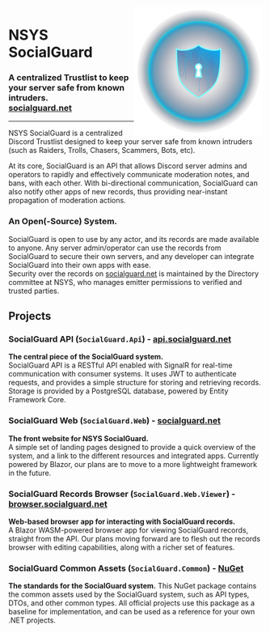 <img align="right" src="SocialGuard.Web/wwwroot/assets/icons/android-chrome-512x512.png" alt="logo" width="256"/>

# NSYS SocialGuard

### A centralized Trustlist to keep your server safe from known intruders.  <br />[socialguard.net](https://socialguard.net)


<hr />

NSYS SocialGuard is a centralized Discord Trustlist
designed to keep your server safe from known intruders 
(such as Raiders, Trolls, Chasers, Scammers, Bots, etc).

At its core, SocialGuard is an API that allows Discord server admins and operators 
to rapidly and effectively communicate moderation notes, and bans, with each other.
With bi-directional communication, SocialGuard can also notify other apps of new records,
thus providing near-instant propagation of moderation actions.

### An Open(-Source) System.
SocialGuard is open to use by any actor, and its records are made available to anyone.
Any server admin/operator can use the records from SocialGuard to secure their own servers,
and any developer can integrate SocialGuard into their own apps with ease.  
Security over the records on [socialguard.net](https://socialguard.net) 
is maintained by the Directory committee at NSYS, who manages emitter permissions 
to verified and trusted parties.


## Projects

### SocialGuard API (`SocialGuard.Api`) - [api.socialguard.net](https://api.socialguard.net)

**The central piece of the SocialGuard system.**  
SocialGuard API is a RESTful API enabled with SignalR for real-time communication
with consumer systems. It uses JWT to authenticate requests, and provides a simple
structure for storing and retrieving records. Storage is provided by a PostgreSQL database,
powered by Entity Framework Core.

### SocialGuard Web (`SocialGuard.Web`) - [socialguard.net](https://socialguard.net)
**The front website for NSYS SocialGuard.**  
A simple set of landing pages designed to provide a quick overview of the system, 
and a link to the different resources and integrated apps. 
Currently powered by Blazor, our plans are to move to a more lightweight framework in the future.

### SocialGuard Records Browser (`SocialGuard.Web.Viewer`) - [browser.socialguard.net](https://browser.socialguard.net)
**Web-based browser app for interacting with SocialGuard records.**  
A Blazor WASM-powered browser app for viewing SocialGuard records, 
straight from the API. Our plans moving forward are to flesh out the records browser 
with editing capabilities, along with a richer set of features.

### SocialGuard Common Assets (`SocialGuard.Common`) - [NuGet](https://www.nuget.org/packages/SocialGuard.Common)
**The standards for the SocialGuard system.**
This NuGet package contains the common assets used by the SocialGuard system,
such as API types, DTOs, and other common types. All official projects use this package
as a baseline for implementation, and can be used as a reference for your own .NET projects.
